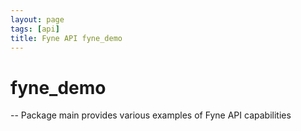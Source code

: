 ```yaml
---
layout: page
tags: [api]
title: Fyne API fyne_demo
---
```


# fyne_demo
--
Package main provides various examples of Fyne API capabilities
